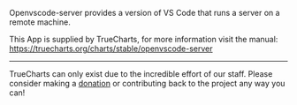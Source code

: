 Openvscode-server provides a version of VS Code that runs a server on a remote machine.

This App is supplied by TrueCharts, for more information visit the manual: https://truecharts.org/charts/stable/openvscode-server

---

TrueCharts can only exist due to the incredible effort of our staff.
Please consider making a [donation](https://truecharts.org/docs/about/sponsor) or contributing back to the project any way you can!
